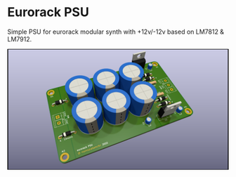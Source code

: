 # Eurorack PSU
Simple PSU for eurorack modular synth with +12v/-12v based on LM7812 & LM7912.

<img src="https://github.com/nonszalancki/eurorack-PSU/blob/30ce962b30dd2523138f4b56f468b085b23a05ea/img/eurorack%20psu-front.png" />
